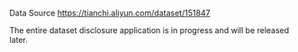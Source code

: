 Data Source
https://tianchi.aliyun.com/dataset/151847

The entire dataset disclosure application is in progress and will be released later.

